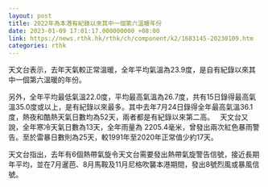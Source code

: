 ```yaml
---
layout: post
title: 2022年為本港有紀錄以來其中一個第六溫暖年份
date: 2023-01-09 17:01:17.000000000 +08:00
link: https://news.rthk.hk/rthk/ch/component/k2/1683145-20230109.htm
categories: rthk
---
```


天文台表示，去年天氣較正常溫暖，全年平均氣溫為23.9度，是自有紀錄以來其中一個第六溫暖的年份。

另外，全年平均最低氣溫22.0度，平均最高氣溫為26.7度，共有15日錄得最高氣溫35.0度或以上，是有紀錄以來最多。其中去年7月24日錄得全年最高氣溫36.1度，熱夜和酷熱天氣日數均為52天，兩者都是有紀錄以來第二高。
 
天文台又說，全年寒冷天氣日數為13天，全年雨量為 2205.4毫米，曾發出兩次紅色暴雨警告。至於雷暴日數則為25天，較1991年至2020年正常值少約17天。

天文台指出，去年有6個熱帶氣旋令天文台需要發出熱帶氣旋警告信號，接近長期年平均，並在7月暹芭、8月馬鞍及11月尼格吹襲本港期間，發出8號烈風或暴風信號。
